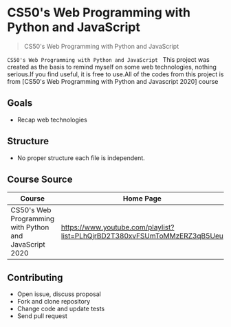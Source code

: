 # CS50's Web Programming with Python and JavaScript

> CS50's Web Programming with Python and JavaScript

`CS50's Web Programming with Python and JavaScript ` This project was created as the basis to remind myself on some web technologies, nothing serious.If you find useful, it is free to use.All of the codes from this project is from [CS50's Web Programming with Python and Javascript 2020] course

## Goals

- Recap web technologies

## Structure

- No proper structure each file is independent.

## Course Source

| Course                                                 | Home Page                                                                  |
| ------------------------------------------------------ | -------------------------------------------------------------------------- |
| CS50's Web Programming with Python and JavaScript 2020 | <https://www.youtube.com/playlist?list=PLhQjrBD2T380xvFSUmToMMzERZ3qB5Ueu> |

## Contributing

- Open issue, discuss proposal
- Fork and clone repository
- Change code and update tests
- Send pull request
